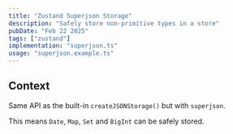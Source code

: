 ```yaml
---
title: "Zustand Superjson Storage"
description: "Safely store non-primitive types in a store"
pubDate: "Feb 22 2025"
tags: ["zustand"]
implementation: "superjson.ts"
usage: "superjson.example.ts"
---
```


## Context

Same API as the built-in `createJSONStorage()` but with `superjson`.

This means `Date`, `Map`, `Set` and `BigInt` can be safely stored.
